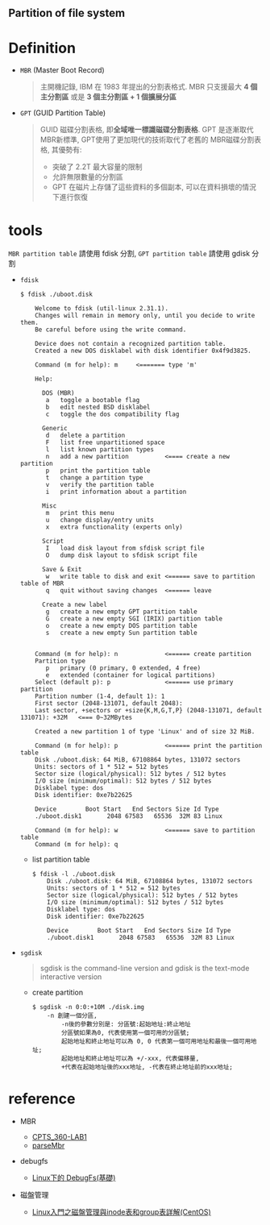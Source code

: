 Partition of file system
---

# Definition

+ `MBR` (Master Boot Record)
    > 主開機記錄, IBM 在 1983 年提出的分割表格式.
    MBR 只支援最大 **4 個主分割區** 或是 **3 個主分割區 + 1 個擴展分區**

+ `GPT` (GUID Partition Table)
    > GUID 磁碟分割表格, 即**全域唯一標識磁碟分割表格**.
    GPT 是逐漸取代 MBR新標準, GPT使用了更加現代的技術取代了老舊的 MBR磁碟分割表格,
    其優勢有:
    > + 突破了 2.2T 最大容量的限制
    > + 允許無限數量的分割區
    > + GPT 在磁片上存儲了這些資料的多個副本, 可以在資料損壞的情況下進行恢復


# tools

`MBR partition table` 請使用 fdisk 分割, `GPT partition table` 請使用 gdisk 分割

+ `fdisk`

    ```
    $ fdisk ./uboot.disk

        Welcome to fdisk (util-linux 2.31.1).
        Changes will remain in memory only, until you decide to write them.
        Be careful before using the write command.

        Device does not contain a recognized partition table.
        Created a new DOS disklabel with disk identifier 0x4f9d3825.

        Command (m for help): m     <======= type 'm'

        Help:

          DOS (MBR)
           a   toggle a bootable flag
           b   edit nested BSD disklabel
           c   toggle the dos compatibility flag

          Generic
           d   delete a partition
           F   list free unpartitioned space
           l   list known partition types
           n   add a new partition          <==== create a new partition
           p   print the partition table
           t   change a partition type
           v   verify the partition table
           i   print information about a partition

          Misc
           m   print this menu
           u   change display/entry units
           x   extra functionality (experts only)

          Script
           I   load disk layout from sfdisk script file
           O   dump disk layout to sfdisk script file

          Save & Exit
           w   write table to disk and exit <====== save to partition table of MBR
           q   quit without saving changes  <====== leave

          Create a new label
           g   create a new empty GPT partition table
           G   create a new empty SGI (IRIX) partition table
           o   create a new empty DOS partition table
           s   create a new empty Sun partition table


        Command (m for help): n             <====== create partition
        Partition type
           p   primary (0 primary, 0 extended, 4 free)
           e   extended (container for logical partitions)
        Select (default p): p               <====== use primary partition
        Partition number (1-4, default 1): 1
        First sector (2048-131071, default 2048):
        Last sector, +sectors or +size{K,M,G,T,P} (2048-131071, default 131071): +32M   <=== 0~32MBytes

        Created a new partition 1 of type 'Linux' and of size 32 MiB.

        Command (m for help): p             <====== print the partition table
        Disk ./uboot.disk: 64 MiB, 67108864 bytes, 131072 sectors
        Units: sectors of 1 * 512 = 512 bytes
        Sector size (logical/physical): 512 bytes / 512 bytes
        I/O size (minimum/optimal): 512 bytes / 512 bytes
        Disklabel type: dos
        Disk identifier: 0xe7b22625

        Device        Boot Start   End Sectors Size Id Type
        ./uboot.disk1       2048 67583   65536  32M 83 Linux

        Command (m for help): w             <====== save to partition table
        Command (m for help): q
    ```

    - list partition table

        ```
        $ fdisk -l ./uboot.disk
            Disk ./uboot.disk: 64 MiB, 67108864 bytes, 131072 sectors
            Units: sectors of 1 * 512 = 512 bytes
            Sector size (logical/physical): 512 bytes / 512 bytes
            I/O size (minimum/optimal): 512 bytes / 512 bytes
            Disklabel type: dos
            Disk identifier: 0xe7b22625

            Device        Boot Start   End Sectors Size Id Type
            ./uboot.disk1       2048 67583   65536  32M 83 Linux
        ```


+ `sgdisk`
    > sgdisk is the command-line version and gdisk is the text-mode interactive version

    - create partition

        ```
        $ sgdisk -n 0:0:+10M ./disk.img
            -n 創建一個分區,
                -n後的參數分別是: 分區號:起始地址:終止地址
                分區號如果為0, 代表使用第一個可用的分區號;
                起始地址和終止地址可以為 0, 0 代表第一個可用地址和最後一個可用地址;
                起始地址和終止地址可以為 +/-xxx, 代表偏移量,
                +代表在起始地址後的xxx地址, -代表在終止地址前的xxx地址;
        ```

# reference
+ MBR
    - [CPTS_360-LAB1](https://github.com/Yatin-Singla/CPTS_360-LAB1)
    - [parseMbr](https://github.com/firebroo/parseMbr)

+ debugfs
    - [Linux下的 DebugFs(基礎)](https://cuteparrot.pixnet.net/blog/post/206885452-linux%E4%B8%8B%E7%9A%84-debugfs-%28%E5%9F%BA%E7%A4%8E%29)

+ 磁盤管理
    - [Linux入門之磁盤管理與inode表和group表詳解(CentOS)](https://blog.csdn.net/qq_42452450/article/details/105014057)

